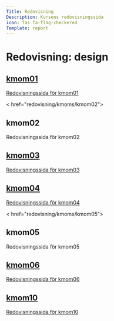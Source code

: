 ```yaml
---
Title: Redovisning
Description: Kursens redovisningssida
icon: fas fa-flag-checkered
Template: report
---
```


# Redovisning: design

<div class="kmom-grid-box">
    <a href="redovisning/kmoms/kmom01" alt="link to sub page">
        <h2>kmom01</h2>
        <p>Redovisningssida för kmom01</p>
        <div class="arrow"><i class="fas fa-arrow-circle-right"></i></div>
    </a>
</div>
<div class="kmom-grid-box">
    < href="redovisning/kmoms/kmom02">
        <h2>kmom02</h2>
        <p>Redovisningssida för kmom02</p>
        <div class="arrow"><i class="fas fa-arrow-circle-right"></i></div>
    </a>
</div>
<div class="kmom-grid-box">
    <a href="redovisning/kmoms/kmom03">
        <h2>kmom03</h2>
        <p>Redovisningssida för kmom03</p>
        <div class="arrow"><i class="fas fa-arrow-circle-right"></i></div>
    </a>
</div>
<div class="kmom-grid-box">
    <a href="redovisning/kmoms/kmom04">
        <h2>kmom04</h2>
        <p>Redovisningssida för kmom04</p>
        <div class="arrow"><i class="fas fa-arrow-circle-right"></i></div>
    </a>
</div>
<div class="kmom-grid-box">
    < href="redovisning/kmoms/kmom05">
        <h2>kmom05</h2>
        <p>Redovisningssida för kmom05</p>
        <div class="arrow"><i class="fas fa-arrow-circle-right"></i></div>
    </a>
</div>
<div class="kmom-grid-box">
    <a href="redovisning/kmoms/kmom06">
        <h2>kmom06</h2>
        <p>Redovisningssida för kmom06</p>
        <div class="arrow"><i class="fas fa-arrow-circle-right"></i></div>
    </a>
</div>
<div class="kmom-grid-box project">
    <a href="redovisning/kmoms/kmom10">
        <h2>kmom10</h2>
        <p>Redovisningssida för kmom10</p>
        <div class="arrow"><i class="fas fa-arrow-circle-right"></i></div>
    </a>
</div>
